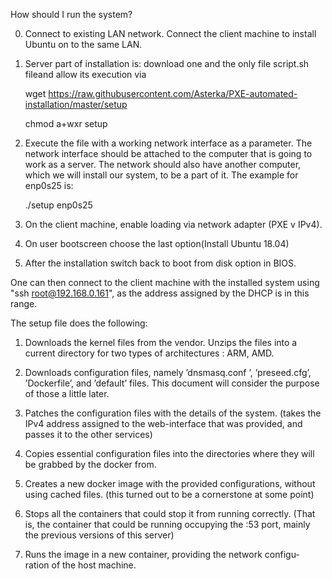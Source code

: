 How should I run the system?

0) Connect to existing LAN network. Connect the client machine to install Ubuntu on to the same LAN.

1) Server part of installation is: download one and the only file script.sh fileand allow its execution via

    wget https://raw.githubusercontent.com/Asterka/PXE-automated-installation/master/setup

    chmod a+wxr setup

2) Execute the file with a working network interface as a parameter. The network interface should be attached to the computer that is going to work as a server. The network should also have another computer, which we will install our system, to be a part of it. The example for enp0s25 is:

    ./setup enp0s25
    
3) On the client machine, enable loading via network adapter (PXE v IPv4).

4) On user bootscreen choose the last option(Install Ubuntu 18.04)

5) After the installation switch back to boot from disk option in BIOS.

One can then connect to the client machine with the installed system using "ssh root@192.168.0.161", as the address assigned by the DHCP is in this range.

The setup file does the following:
1) Downloads the kernel files from the vendor. Unzips the files into a
current directory for two types of architectures : ARM, AMD.

2) Downloads configuration files, namely ’dnsmasq.conf ’, ’preseed.cfg’,
’Dockerfile’, and ’default’ files. This document will consider the purpose of
those a little later.

3) Patches the configuration files with the details of the system. (takes
the IPv4 address assigned to the web-interface that was provided, and passes it
to the other services)

4) Copies essential configuration files into the directories where they will be
grabbed by the docker from.

5) Creates a new docker image with the provided configurations, without
using cached files. (this turned out to be a cornerstone at some point)

6) Stops all the containers that could stop it from running correctly.
(That is, the container that could be running occupying the :53 port, mainly
the previous versions of this server)

7) Runs the image in a new container, providing the network configu-
ration of the host machine.
